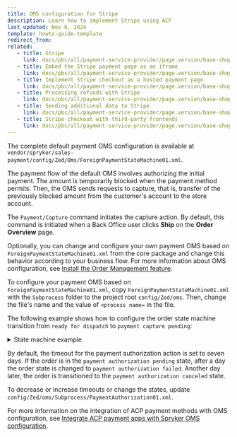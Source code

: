 ```yaml
---
title: OMS configuration for Stripe
description: Learn how to implement Stripe using ACP
last_updated: Nov 8, 2024
template: howto-guide-template
redirect_from:
related:
   - title: Stripe
     link: docs/pbc/all/payment-service-provider/page.version/base-shop/third-party-integrations/stripe/stripe.html
   - title: Embed the Stripe payment page as an iframe
     link: docs/pbc/all/payment-service-provider/page.version/base-shop/third-party-integrations/stripe/project-guidelines-for-stripe/embed-the-stripe-payment-page-as-an-iframe.html
   - title: Implement Stripe checkout as a hosted payment page
     link: docs/pbc/all/payment-service-provider/page.version/base-shop/third-party-integrations/stripe/project-guidelines-for-stripe/project-prerequisites-for-implementing-Stripe-checkout-as-a-hosted-payment-page.html
   - title: Processing refunds with Stripe
     link: docs/pbc/all/payment-service-provider/page.version/base-shop/third-party-integrations/stripe/project-guidelines-for-stripe/processing-refunds-with-stripe.html
   - title: Sending additional data to Stripe
     link: docs/pbc/all/payment-service-provider/page.version/base-shop/third-party-integrations/stripe/project-guidelines-for-stripe/sending-additional-data-to-stripe.html
   - title: Stripe checkout with third-party frontends
     link: docs/pbc/all/payment-service-provider/page.version/base-shop/third-party-integrations/stripe/project-guidelines-for-stripe/stripe-checkout-with-third-party-frontends.html     
---
```



The complete default payment OMS configuration is available at `vendor/spryker/sales-payment/config/Zed/Oms/ForeignPaymentStateMachine01.xml`.

The payment flow of the default OMS involves authorizing the initial payment. The amount is temporarily blocked when the payment method permits. Then, the OMS sends requests to capture, that is, transfer of the previously blocked amount from the customer's account to the store account.

The `Payment/Capture` command initiates the capture action. By default, this command is initiated when a Back Office user clicks **Ship** on the **Order Overview** page.

Optionally, you can change and configure your own payment OMS based on `ForeignPaymentStateMachine01.xml` from the core package and change this behavior according to your business flow. For more information about OMS configuration, see [Install the Order Management feature](/docs/pbc/all/order-management-system/{{page.version}}/base-shop/install-and-upgrade/install-features/install-the-order-management-feature.html).

To configure your payment OMS based on `ForeignPaymentStateMachine01.xml`, copy `ForeignPaymentStateMachine01.xml` with the `Subprocess` folder to the project root `config/Zed/oms`. Then, change the file's name and the value of `<process name=` in the file.

The following example shows how to configure the order state machine transition from `ready for dispatch` to `payment capture pending`:

<details>
  <summary>State machine example</summary>

```xml
<?xml version="1.0"?>
<statemachine
        xmlns="spryker:oms-01"
        xmlns:xsi="http://www.w3.org/2001/XMLSchema-instance"
        xsi:schemaLocation="spryker:oms-01 https://static.spryker.com/oms-01.xsd"
>

   <process name="SomeProjectProcess" main="true">

      <!-- other configurations -->

      <states>

         <!-- other states -->

         <state name="payment capture pending" display="oms.state.in-progress"/>

         <!-- other states -->

      </states>

      <transitions>

         <!-- other transitions -->

         <transition happy="true">
            <source>ready for dispatch</source>
            <target>payment capture pending</target>
            <event>capture payment</event>
         </transition>

         <!-- other transitions -->

      </transitions>

      <events>

         <!-- other events -->

         <event name="capture payment" onEnter="true" command="Payment/Capture"/>

         <!-- other events -->

      </events>

   </process>

</statemachine>
```

</details>

By default, the timeout for the payment authorization action is set to seven days. If the order is in the `payment authorization pending` state, after a day the order state is changed to `payment authorization failed`. Another day later, the order is transitioned to the `payment authorization canceled` state.

To decrease or increase timeouts or change the states, update `config/Zed/oms/Subprocess/PaymentAuthorization01.xml`.

For more information on the integration of ACP payment methods with OMS configuration, see [Integrate ACP payment apps with Spryker OMS configuration](/docs/dg/dev/acp/integrate-acp-payment-apps-with-spryker-oms-configuration.html).
